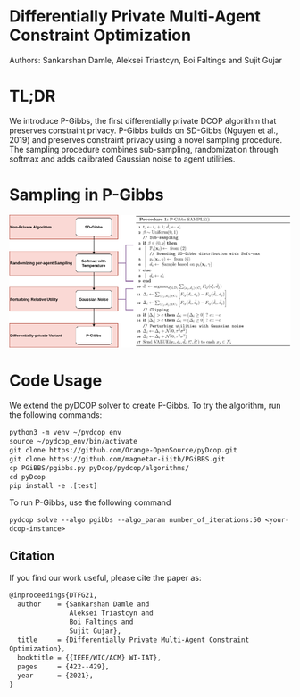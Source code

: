 # Differentially Private Multi-Agent Constraint Optimization

Authors: Sankarshan Damle, Aleksei Triastcyn, Boi Faltings and Sujit Gujar

# TL;DR
We introduce P-Gibbs, the first differentially private DCOP algorithm that preserves constraint privacy. P-Gibbs builds on SD-Gibbs (Nguyen et al., 2019) and preserves constraint privacy using a novel sampling procedure. The sampling procedure combines sub-sampling, randomization through softmax and adds calibrated Gaussian noise to agent utilities.

# Sampling in P-Gibbs

![Alt text](P-Gibbs-Sampling.png?raw=true "P-Gibbs Sampling Procedure")

# Code Usage
We extend the pyDCOP solver to create P-Gibbs. To try the algorithm, run the following commands:

```
python3 -m venv ~/pydcop_env
source ~/pydcop_env/bin/activate
git clone https://github.com/Orange-OpenSource/pyDcop.git
git clone https://github.com/magnetar-iiith/PGiBBS.git
cp PGiBBS/pgibbs.py pyDcop/pydcop/algorithms/
cd pyDcop
pip install -e .[test]
```

To run P-Gibbs, use the following command 
```
pydcop solve --algo pgibbs --algo_param number_of_iterations:50 <your-dcop-instance>
```


## Citation

If you find our work useful, please cite the paper as:

```
@inproceedings{DTFG21,
  author    = {Sankarshan Damle and
               Aleksei Triastcyn and
               Boi Faltings and
               Sujit Gujar},
  title     = {Differentially Private Multi-Agent Constraint Optimization},
  booktitle = {{IEEE/WIC/ACM} WI-IAT},
  pages     = {422--429},
  year      = {2021},
}
```
